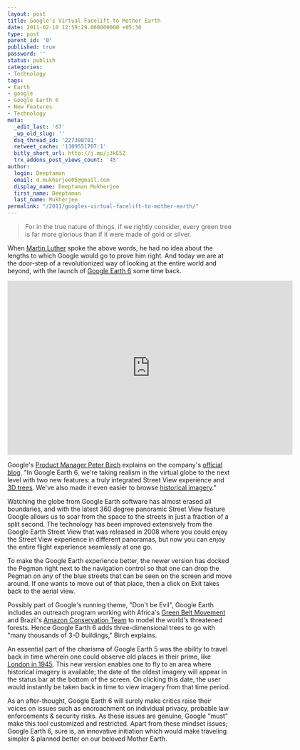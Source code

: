 ```yaml
---
layout: post
title: Google's Virtual Facelift to Mother Earth
date: 2011-02-10 12:59:29.000000000 +05:30
type: post
parent_id: '0'
published: true
password: ''
status: publish
categories:
- Technology
tags:
- Earth
- google
- Google Earth 6
- New Features
- Technology
meta:
  _edit_last: '67'
  _wp_old_slug: ''
  dsq_thread_id: '227308701'
  retweet_cache: '1309551707:1'
  bitly_short_url: http://j.mp/j3kE5Z
  trx_addons_post_views_count: '45'
author:
  login: Deeptaman
  email: d.mukherjee05@gmail.com
  display_name: Deeptaman Mukherjee
  first_name: Deeptaman
  last_name: Mukherjee
permalink: "/2011/googles-virtual-facelift-to-mother-earth/"
---
```

<blockquote>For in the true nature of things, if we rightly consider, every green tree is far more glorious than if it were made of gold or silver.
</p></blockquote>
<p>When <a href="http://en.wikipedia.org/wiki/Martin_Luther_King,_Jr.">Martin Luther</a> spoke the above words, he had no idea about the lengths to which Google would go to prove him right. And today we are at the door-step of a revolutionized way of looking at the entire world and beyond, with the launch of <a href="http://www.google.com/earth/explore/showcase/newin6.html">Google Earth 6</a> some time back.</p>

<p><iframe title="YouTube video player" width="640" height="390" src="http://www.youtube.com/embed/L6lZzY4wagA" frameborder="0" allowfullscreen></iframe></p>
<p>Google's <a href="http://www.linkedin.com/pub/peter-birch/1/b59/568">Product Manager Peter Birch</a> explains on the company's <a href="http://googleblog.blogspot.com/2010/11/introducing-google-earth-6the-next.html">official blog</a>, "In Google Earth 6, we're taking realism in the virtual globe to the next level with two new features: a truly integrated Street View experience and <a href="http://www.google.com/earth/explore/showcase/newin6.html#3dtrees">3D trees</a>. We've also made it even easier to browse <a href="http://www.google.com/earth/explore/showcase/newin6.html#historicalimagery">historical imagery</a>." </p>
<p>Watching the globe from Google Earth software has almost erased all boundaries, and with the latest 360 degree panoramic Street View feature Google allows us to soar from the space to the streets in just a fraction of a split second. The technology has been improved extensively from the Google Earth Street View that was released in 2008 where you could enjoy the Street View experience in different panoramas, but now you can enjoy the entire flight experience seamlessly at one go.</p>
<p>To make the Google Earth experience better, the newer version has docked the Pegman right next to the navigation control so that one can drop the Pegman on any of the blue streets that can be seen on the screen and move around. If one wants to move out of that place, then a click on Exit takes back to the aerial view. </p>
<p>Possibly part of Google's running theme, "Don't be Evil", Google Earth includes an outreach program working with Africa's <a href="http://www.greenbeltmovement.org/">Green Belt Movement</a> and Brazil's <a href="http://www.amazonteam.org/index.php/230/Brazil">Amazon Conservation Team</a> to model the world's threatened forests. Hence Google Earth 6 adds three-dimensional trees to go with "many thousands of 3-D buildings," Birch explains.</p>
<p>An essential part of the charisma of Google Earth 5 was the ability to travel back in time wherein one could observe old places in their prime, like <a href="http://google-latlong.blogspot.com/2010/10/history-in-unmaking.html">London in 1945</a>. This new version enables one to fly to an area where historical imagery is available; the date of the oldest imagery will appear in the status bar at the bottom of the screen. On clicking this date, the user would instantly be taken back in time to view imagery from that time period.</p>
<p>As an after-thought, Google Earth 6 will surely make critics raise their voices on issues such as encroachment on individual privacy, probable law enforcements &amp; security risks. As these issues are genuine, Google "must" make this tool customized and restricted. Apart from these mindset issues; Google Earth 6, sure is, an innovative initiation which would make traveling simpler &amp; planned better on our beloved Mother Earth.</p>
